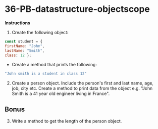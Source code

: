 # 36-PB-datastructure-objectscope


**Instructions**
1. Create the following object: 
```javascript
const student = { 
firstName: "John", 
lastName: "Smith", 
class: 12 };
```
* Create a method that prints the following: 
```javascript
"John smith is a student in class 12"
```

2. Create a person object. Include the person's first and last name, age, job, city etc. Create a method to print data from the object e.g. "John Smith is a 41 year old engineer living in France".

## Bonus

3. Write a method to get the length of the person object.
